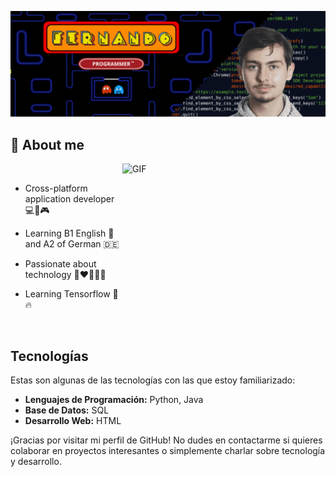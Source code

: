 ![Error al cargar el banner](banner.gif)

## 🧭 About me

<a target="_blank" align="center">
  <a href="https://www.benirredra.es/noticia/lliurament-xiii-premis-millor-expedient-academic-2022">
    <img align="right" top="500" height="250" width="325" alt="GIF" src="https://www.benirredra.es/sites/www.benirredra.es/files/Im%C3%A1genes/beques/3.jpg">
  </a>
</a>

&nbsp;&nbsp;&nbsp;

- Cross-platform application developer 💻📱🎮

- Learning B1 English 🏴󠁧󠁢󠁥󠁮󠁧󠁿​ and A2 of German 🇩🇪

- Passionate about technology 🤖​❤️‍👨🏻‍💻​

- Learning Tensorflow 🦾​🔥



&nbsp;&nbsp;&nbsp;&nbsp;&nbsp;&nbsp;

## Tecnologías
Estas son algunas de las tecnologías con las que estoy familiarizado:

- **Lenguajes de Programación:** Python, Java
- **Base de Datos:** SQL
- **Desarrollo Web:** HTML

¡Gracias por visitar mi perfil de GitHub! No dudes en contactarme si quieres colaborar en proyectos interesantes o simplemente charlar sobre tecnología y desarrollo.

